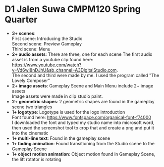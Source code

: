 # D1 Jalen Suwa CMPM120 Spring Quarter

- **3+ scenes**:  
First scene: Introducing the Studio  
Second scene: Preview Gameplay  
Third scene: Menu  
- **2+ audio assets**: There are three, one for each scene
The first audio asset is from a youtube clip found here: https://www.youtube.com/watch?v=Vd6wi8nDJhU&ab_channel=A3DigitalStudio.com.  
  The second and third were made by me. I used the program called "The Lovely Composer" 
- **2+ image assets**: Gameplay Scene and Main Menu include 2+ image assets  
Image assets were made in clip studio paint.
- **2+ geometric shapes**: 2 geometric shapes are found in the gameplay scene two triangles
- **1+ logotype**: Logotype is used for the logo introduction  
Font found here: https://www.fontspace.com/organical-font-f74000  
I downloaded the font and typed my studio name into microsoft word, then used the screenshot tool to crop that and create
a png and put it into the cinematic
- **1+ multi-line text**: Found in the gameplay scene
- **1+ fading animation**: Found transitioning from the Studio scene to the Gameplay Scene
- **1+ object motion animation**: Object motion found in Gameplay Scene, the lift rotator is rotating
